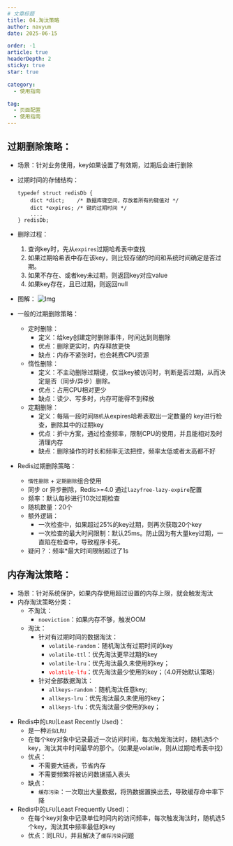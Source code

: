 ```yaml
---
# 文章标题
title: 04.淘汰策略
author: navyum
date: 2025-06-15

order: -1
article: true
headerDepth: 2
sticky: true
star: true

category:
  - 使用指南

tag:
  - 页面配置
  - 使用指南
---
```


## 过期删除策略：
* 场景：针对业务使用，key如果设置了有效期，过期后会进行删除
* 过期时间的存储结构：
    ```
    typedef struct redisDb {
        dict *dict;    /* 数据库键空间，存放着所有的键值对 */
        dict *expires; /* 键的过期时间 */
        ....
    } redisDb;
    ```
* 删除过程：
    1. 查询key时，先从`expires`过期哈希表中查找
    2. 如果过期哈希表中存在该key，则比较存储的时间和系统时间确定是否过期。
    3. 如果不存在、或者key未过期，则返回key对应value
    4. 如果key存在，且已过期，则返回null
* 图解：
  ![Img](https://raw.staticdn.net/Navyum/imgbed/pic/IMG/3bd65bf45ac843e5e929c68a78f2a1e7.png)


* 一般的过期删除策略：
    * 定时删除：
        * 定义：给key创建定时删除事件，时间达到则删除
        * 优点：删除更实时，内存释放更快
        * 缺点：内存不紧张时，也会耗费CPU资源
    * 惰性删除：
        * 定义：不主动删除过期键，仅当key被访问时，判断是否过期，从而决定是否（同步/异步）删除。
        * 优点：占用CPU相对更少
        * 缺点：读少、写多时，内存可能得不到释放
    * 定期删除：
        * 定义：每隔一段时间`随机`从expires哈希表取出一定数量的 key进行检查，删除其中的过期key
        * 优点：折中方案，通过检查频率，限制CPU的使用，并且能相对及时清理内存
        * 缺点：删除操作的时长和频率无法把控，频率太低或者太高都不好
* Redis过期删除策略：
    *  `惰性删除` + `定期删除`组合使用
    * 同步 or 异步删除，Redis>=4.0 通过`lazyfree-lazy-expire`配置
    * 频率：默认每秒进行10次过期检查
    * 随机数量：20个
    * 额外逻辑：
        * 一次检查中，如果超过25%的key过期，则再次获取20个key
        * 一次检查的最大时间限制：默认25ms。防止因为有大量key过期，一直陷在检查中，导致程序卡死。    
    * 疑问？：频率*最大时间限制超过了1s

## 内存淘汰策略：
* 场景：针对系统保护，如果内存使用超过设置的内存上限，就会触发淘汰
* 内存淘汰策略分类：
    * 不淘汰：
        * `noeviction`：如果内存不够，触发OOM
    * 淘汰：
        * 针对有过期时间的数据淘汰：
            - `volatile-random`：随机淘汰有过期时间的key
            - `volatile-ttl`：优先淘汰更早过期的key
            - `volatile-lru`：优先淘汰最久未使用的key；
            - <font color="ff0000">`volatile-lfu`</font>：优先淘汰最少使用的key；（4.0开始默认策略）
        * 针对全部数据淘汰：
            - `allkeys-random`：随机淘汰任意key;
            - `allkeys-lru`：优先淘汰最久未使用的key；
            - `allkeys-lfu`：优先淘汰最少使用的key；
- Redis中的`LRU`(Least Recently Used)：
    - 是一种`近似LRU`
    - 在每个key对象中记录最近一次访问时间，每次触发淘汰时，随机选5个key，淘汰其中时间最早的那个。（如果是volatile，则从过期哈希表中找）
    - 优点：
        - 不需要大链表，节省内存
        - 不需要频繁将被访问数据插入表头
    - 缺点：
        - `缓存污染`：一次取出大量数据，将热数据置换出去，导致缓存命中率下降
- Redis中的`LFU`(Least Frequently Used)：
    - 在每个key对象中记录单位时间内的访问频率，每次触发淘汰时，随机选5个key，淘汰其中频率最低的key
    - 优点：同LRU，并且解决了`缓存污染`问题